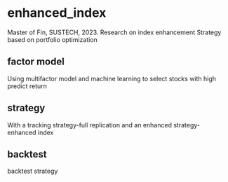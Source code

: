 # enhanced_index

Master of Fin, SUSTECH, 2023.
Research on index enhancement Strategy based on portfolio optimization

## factor model

Using multifactor model and machine learning to select stocks with high predict return

## strategy

With a tracking strategy-full replication and an enhanced strategy-enhanced index

## backtest

backtest strategy


